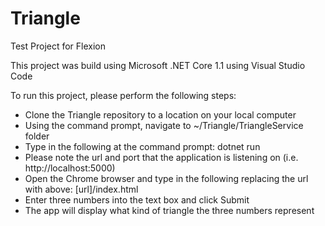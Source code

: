 # Triangle
Test Project for Flexion

This project was build using Microsoft .NET Core 1.1 using Visual Studio Code

To run this project, please perform the following steps:
- Clone the Triangle repository to a location on your local computer
- Using the command prompt, navigate to ~/Triangle/TriangleService folder
- Type in the following at the command prompt: dotnet run
- Please note the url and port that the application is listening on (i.e. http://localhost:5000)
- Open the Chrome browser and type in the following replacing the url with above: [url]/index.html
- Enter three numbers into the text box and click Submit
- The app will display what kind of triangle the three numbers represent